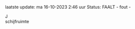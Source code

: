 laatste update: 
ma 16-10-2023  2:46   uur 
Status: FAALT - fout - 
<div class="service R">J</div><div class="service R">schijfruimte</div>